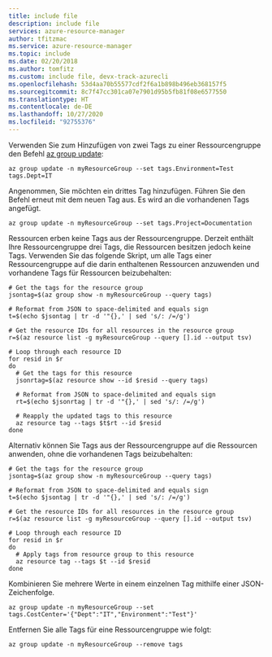 ```yaml
---
title: include file
description: include file
services: azure-resource-manager
author: tfitzmac
ms.service: azure-resource-manager
ms.topic: include
ms.date: 02/20/2018
ms.author: tomfitz
ms.custom: include file, devx-track-azurecli
ms.openlocfilehash: 53d4aa70b55577cdf2f6a1b898b496eb368157f5
ms.sourcegitcommit: 8c7f47cc301ca07e7901d95b5fb81f08e6577550
ms.translationtype: HT
ms.contentlocale: de-DE
ms.lasthandoff: 10/27/2020
ms.locfileid: "92755376"
---
```

Verwenden Sie zum Hinzufügen von zwei Tags zu einer Ressourcengruppe den Befehl [az group update](/cli/azure/group):

```azurecli-interactive
az group update -n myResourceGroup --set tags.Environment=Test tags.Dept=IT
```

Angenommen, Sie möchten ein drittes Tag hinzufügen. Führen Sie den Befehl erneut mit dem neuen Tag aus. Es wird an die vorhandenen Tags angefügt.

```azurecli-interactive
az group update -n myResourceGroup --set tags.Project=Documentation
```

Ressourcen erben keine Tags aus der Ressourcengruppe. Derzeit enthält Ihre Ressourcengruppe drei Tags, die Ressourcen besitzen jedoch keine Tags. Verwenden Sie das folgende Skript, um alle Tags einer Ressourcengruppe auf die darin enthaltenen Ressourcen anzuwenden und vorhandene Tags für Ressourcen beizubehalten:

```azurecli-interactive
# Get the tags for the resource group
jsontag=$(az group show -n myResourceGroup --query tags)

# Reformat from JSON to space-delimited and equals sign
t=$(echo $jsontag | tr -d '"{},' | sed 's/: /=/g')

# Get the resource IDs for all resources in the resource group
r=$(az resource list -g myResourceGroup --query [].id --output tsv)

# Loop through each resource ID
for resid in $r
do
  # Get the tags for this resource
  jsonrtag=$(az resource show --id $resid --query tags)
  
  # Reformat from JSON to space-delimited and equals sign
  rt=$(echo $jsonrtag | tr -d '"{},' | sed 's/: /=/g')
  
  # Reapply the updated tags to this resource
  az resource tag --tags $t$rt --id $resid
done
```

Alternativ können Sie Tags aus der Ressourcengruppe auf die Ressourcen anwenden, ohne die vorhandenen Tags beizubehalten:

```azurecli-interactive
# Get the tags for the resource group
jsontag=$(az group show -n myResourceGroup --query tags)

# Reformat from JSON to space-delimited and equals sign
t=$(echo $jsontag | tr -d '"{},' | sed 's/: /=/g')

# Get the resource IDs for all resources in the resource group
r=$(az resource list -g myResourceGroup --query [].id --output tsv)

# Loop through each resource ID
for resid in $r
do
  # Apply tags from resource group to this resource
  az resource tag --tags $t --id $resid
done
```

Kombinieren Sie mehrere Werte in einem einzelnen Tag mithilfe einer JSON-Zeichenfolge.

```azurecli-interactive
az group update -n myResourceGroup --set tags.CostCenter='{"Dept":"IT","Environment":"Test"}'
```

Entfernen Sie alle Tags für eine Ressourcengruppe wie folgt:

```azurecli-interactive
az group update -n myResourceGroup --remove tags
```
